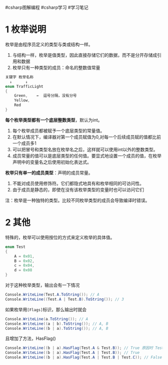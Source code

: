 #csharp图解编程 #csharp学习 #学习笔记 

# 1 枚举说明
枚举是由程序员定义的类型与类或结构一样。
1. 与结构一样，枚举是值类型，因此直接存储它们的数据，而不是分开存储成引用和数据
2. 枚举只有一种类型的成员：命名的整数值常量

```csharp
关键字 枚举名称
  ↓      ↓
enum TrafficLight
{
    Green,    ←  逗号分隔，没有分号
    Yellow,
    Red
}
```

**每个枚举类型都有一个底层整数类型**，默认为int。
1. 每个枚举成员都被赋予一个底层类型的常量值。
2. 在默认情况下，编译器对第一个成员赋值为0,对每一个后续成员赋的值都比前一个成员多1
3. 可以把冒号和类型名放在枚举名之后，这样就可以使用int以外的整数类型。 
4. 成员常量的值可以是底层类型的任何值。要显式地设置一个成员的值，在枚举声明中的变量名之后使用初始化表达式。

**枚举只有单一的成员类型**：声明的成员常量。
1. 不能对成员使用修饰符。它们都隐式地具有和枚举相同的可访问性。
2. 由于成员是静态的，即使在没有该枚举类型的变量时也可以访问它们

注：枚举是一种独特的类型。比较不同枚举类型的成员会导致编译时错误。

# 2 其他

特殊的，枚举可以使用按位的方式来定义枚举的具体值。

```csharp
enum Test
{
    A = 0x01,
    B = 0x02,
    c = 0x04,
    d = 0x08
}
```

对于这种枚举类型，输出会有一下情况
```csharp
Console.WriteLine(Test.A.ToString()); // A
Console.WriteLine((Test.A | Test.B).ToString()); // 3
```

如果枚举用`[Flags]`标识，那么输出时就会
```csharp
Console.WriteLine(a.ToString()); // A
Console.WriteLine((a | b).ToString()); // A, B
Console.WriteLine((b | a).ToString()); // A, B
```

且增加了方法，HasFlag()
```csharp
Console.WriteLine((b | a).HasFlag(Test.A & Test.B)); // True 原因时 Test.A & Test.B计算的结果为0
Console.WriteLine((b | a).HasFlag(Test.A | Test.B)); // True
Console.WriteLine((b | a).HasFlag(Test.A | Test.B | Test.C)); // False
```